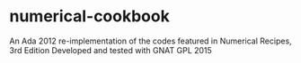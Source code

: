 # numerical-cookbook
An Ada 2012 re-implementation of the codes featured in Numerical Recipes, 3rd Edition
Developed and tested with GNAT GPL 2015
